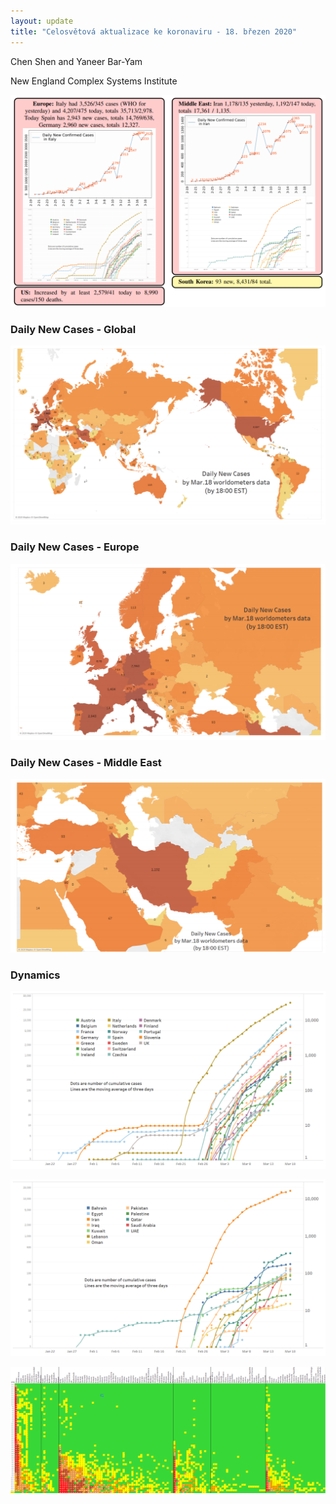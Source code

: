 ```yaml
---
layout: update
title: "Celosvětová aktualizace ke koronaviru - 18. březen 2020"
---
```


Chen Shen and Yaneer Bar-Yam

New England Complex Systems Institute

![](/images/uploads/5e72dc22cb2717cd56568029_daily%20updates%20main%20figure%20march%2018.PNG)

### Daily New Cases - Global

![](/images/uploads/5e72dc7b7706dd0afce6e4b6_daily%20updates%20world%20map%20march%2018.PNG)

### Daily New Cases - Europe

![](/images/uploads/5e72dcc2cfb9be2e4d57686d_daily%20updates%20europe%20map%20march%2018.PNG)

### Daily New Cases - Middle East

![](/images/uploads/5e72dcf599754d82f6333d15_daily%20updates%20middle%20east%20map%20march%2018.PNG)

### Dynamics

![](/images/uploads/5e72dd0e34aae65cc4dcbe51_EU_3_18.png)

![](/images/uploads/5e72dd1ccdca1501dc109032_ME_3_18.png)

![](/images/uploads/5e72dd27cdca15902010968c_Global_3_18.png)
